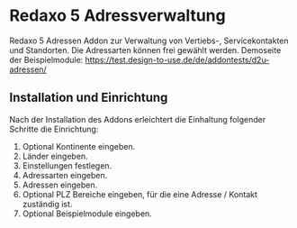 # Redaxo 5 Adressverwaltung

Redaxo 5 Adressen Addon zur Verwaltung von Vertiebs-, Servicekontakten und Standorten. Die Adressarten können frei gewählt werden. Demoseite der Beispielmodule: <https://test.design-to-use.de/de/addontests/d2u-adressen/>

## Installation und Einrichtung

Nach der Installation des Addons erleichtert die Einhaltung folgender Schritte die Einrichtung:

1. Optional Kontinente eingeben.
2. Länder eingeben.
3. Einstellungen festlegen.
4. Adressarten eingeben.
5. Adressen eingeben.
6. Optional PLZ Bereiche eingeben, für die eine Adresse / Kontakt zuständig ist.
7. Optional Beispielmodule eingeben.
